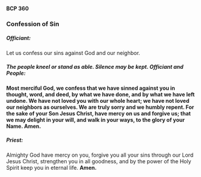 #### BCP 360
### Confession of Sin
##### Officiant:
Let us confess our sins against God and our neighbor.

##### The people kneel or stand as able. Silence may be kept. Officiant and **People:**
**Most merciful God,
we confess that we have sinned against you
in thought, word, and deed,
by what we have done,
and by what we have left undone.
We have not loved you with our whole heart;
we have not loved our neighbors as ourselves.
We are truly sorry and we humbly repent.
For the sake of your Son Jesus Christ,
have mercy on us and forgive us;
that we may delight in your will,
and walk in your ways,
to the glory of your Name. Amen.**

##### Priest:
Almighty God have mercy on you, forgive you all your sins through our Lord Jesus Christ, strengthen you  in all goodness, and by the power of the Holy Spirit keep you in eternal life. **Amen.**

